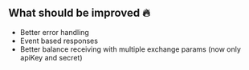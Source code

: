 ## What should be improved 🔥

- Better error handling
- Event based responses
- Better balance receiving with multiple exchange params (now only apiKey and secret)
